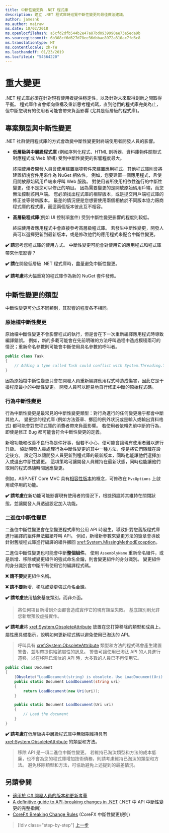 ```yaml
---
title: 中斷性變更與 .NET 程式庫
description: 建立 .NET 程式庫時巡覽中斷性變更的最佳做法建議。
author: jamesnk
ms.author: mairaw
ms.date: 10/02/2018
ms.openlocfilehash: a5cfd2dfb544b2e47a87bd0939990ae73e5eda9b
ms.sourcegitcommit: 6b308cf6d627d78ee36dbbae8972a310ac7fd6c8
ms.translationtype: HT
ms.contentlocale: zh-TW
ms.lasthandoff: 01/23/2019
ms.locfileid: "54564220"
---
```

# <a name="breaking-changes"></a>重大變更

.NET 程式庫必須在針對現有使用者提供穩定性，以及針對未來取得創新之間取得平衡。 程式庫作者會傾向重構及重新思考程式碼，直到他們的程式庫完美為止，但中斷您現有的使用者可能會帶來負面影響 (尤其是低層級的程式庫)。

## <a name="project-types-and-breaking-changes"></a>專案類型與中斷性變更

.NET 社群使用程式庫的方式會改變中斷性變更對終端使用者開發人員的影響。

* **低層級與中層級程式庫** (例如序列化程式、HTML 剖析器、資料庫物件關聯式對應程式或 Web 架構) 受到中斷性變更的影響程度最大。

  終端使用者開發人員會使用建置組塊套件來建置應用程式，其他程式庫則會將建置組塊套件用來作為 NuGet 相依性。 例如，您要建置一個應用程式，且使用開放原始碼用戶端來呼叫 Web 服務。 對使用者所使用相依性進行的中斷性變更，便不是您可以修正的項目。 因為需要變更的是開放原始碼用戶端，而您無法控制該用戶端。 您必須找出程式庫的相容版本，或是提交用戶端程式庫的修正並等待新版本。 最差的情況便是您想要使用兩個相依於不同版本協力廠商程式庫的程式庫，而這兩個版本彼此互不相容。

* **高層級程式庫**(例如 UI 控制項套件) 受到中斷性變更影響的程度則較低。

  終端使用者應用程式中會直接參考高層級程式庫。 若發生中斷性變更，開發人員可以選擇更新到最新版本，或是修改他們的應用程式來配合中斷性變更。

**✔️ 請**思考您程式庫的使用方式。 中斷性變更可能會對使用它的應用程式和程式庫帶來什麼影響？

**✔️ 請**在開發低層級 .NET 程式庫時，盡量避免中斷性變更。

**✔️ 請考慮**將大幅重寫的程式庫作為新的 NuGet 套件發佈。

## <a name="types-of-breaking-changes"></a>中斷性變更的類型

中斷性變更可分成不同類別，其影響的程度各不相同。

### <a name="source-breaking-change"></a>原始檔中斷性變更

原始檔中斷性變更不會影響程式的執行，但是會在下一次重新編譯應用程式時導致編譯錯誤。 例如，新的多載可能會在先前明確的方法呼叫過程中造成模稜兩可的情況；重新命名參數則可能會中斷使用具名參數的呼叫者。

```csharp
public class Task
{
    // Adding a type called Task could conflict with System.Threading.Tasks.Task at compilation
}
```

因為原始檔中斷性變更只會在開發人員重新編譯應用程式時造成傷害，因此它是干擾程度最小的中斷性變更。 開發人員可以輕易地自行修正中斷的原始程式碼。

### <a name="behavior-breaking-change"></a>行為中斷性變更

行為中斷性變更是最常見的中斷性變更類型：對行為進行的任何變更幾乎都會中斷其他人。 變更您的程式庫 (例如方法簽章、擲回的例外狀況或是輸入或輸出資料格式) 都可能會對您程式庫的消費者帶來負面影響。 若使用者依賴先前中斷的行為，即使是修正 Bug 都可能會符合中斷性變更的定義。

新增功能和改善不良行為是件好事，但若不小心，便可能會讓現有使用者難以進行升級。 協助開發人員處理行為中斷性變更的其中一種方法，便是將它們隱藏在設定後方。 設定可以讓開發人員更新到程式庫的最新版本，同時也能讓他們選擇加入或退出中斷性變更。 這項策略可讓開發人員維持在最新狀態，同時也能讓他們取用的程式碼隨時間適應變更。

例如，ASP.NET Core MVC 具有[相容性版本](/aspnet/core/mvc/compatibility-version)的概念，可修改在 `MvcOptions` 上啟用或停用的功能。

**✔️ 請考慮**在新功能可能影響現有使用者的情況下，根據預設將其維持在關閉狀態，並讓開發人員透過設定加入功能。

### <a name="binary-breaking-change"></a>二進位中斷性變更

二進位中斷性變更會在您變更程式庫的公用 API 時發生，導致針對您舊版程式庫進行編譯的組件無法繼續呼叫 API。 例如，新增新參數來變更方法的簽章會導致針對舊版程式庫進行編譯的組件擲回 <xref:System.MissingMethodException>。

二進位中斷性變更也可能會中斷**整個組件**。 使用 `AssemblyName` 重新命名組件，或是新增、移除或變更組件的強式命名金鑰，則會變更組件的身分識別。 變更組件的身分識別會中斷所有使用它的編譯程式碼。

**❌ 請不要**變更組件名稱。

**❌ 請不要**新增、移除或變更強式命名金鑰。

**✔️ 請考慮**使用抽象基底類別，而非介面。

> 將任何項目新增到介面都會造成實作它的現有類型失敗。 基底類別則允許您新增預設虛擬實作。

**✔️ 請考慮**將 <xref:System.ObsoleteAttribute> 放置在您打算移除的類型和成員上。 屬性應具備指示，說明如何更新程式碼以避免使用已淘汰的 API。

> 呼叫具有 <xref:System.ObsoleteAttribute> 類型和方法的程式碼會產生建置警告，並附帶提供給該屬性的訊息。 警告可讓使用已淘汰 API 的人員進行遷移，以在移除已淘汰的 API 時，大多數的人員已不再使用它。

```csharp
public class Document
{
    [Obsolete("LoadDocument(string) is obsolete. Use LoadDocument(Uri) instead.")]
    public static Document LoadDocument(string uri)
    {
        return LoadDocument(new Uri(uri));
    }

    public static Document LoadDocument(Uri uri)
    {
        // Load the document
    }
}
```

**✔️ 請考慮**在低層級與中層級程式庫中無限期維持具有 <xref:System.ObsoleteAttribute> 的類型和方法。

> 移除 API 是一項二進位中斷性變更。 若維持已淘汰類型和方法的成本低廉，也不會為您的程式庫增加技術債務，則請考慮維持已淘汰的類型和方法。 避免移除類型和方法，可協助避免上述提到的最差情況。

## <a name="see-also"></a>另請參閱

- [適用於 C# 開發人員的版本和更新考量](../../csharp/whats-new/version-update-considerations.md)
- [A definitive guide to API-breaking changes in .NET](https://stackoverflow.com/questions/1456785/a-definitive-guide-to-api-breaking-changes-in-net) (.NET 中 API 中斷性變更的完整指南)
- [CoreFX Breaking Change Rules](https://github.com/dotnet/corefx/blob/master/Documentation/coding-guidelines/breaking-change-rules.md) (CoreFX 中斷性變更規則)

>[!div class="step-by-step"]
>[上一步](versioning.md)
